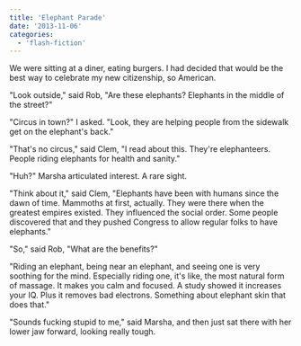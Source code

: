 ```yaml
---
title: 'Elephant Parade'
date: '2013-11-06'
categories:
  - 'flash-fiction'
---
```


We were sitting at a diner, eating burgers. I had decided that would be the best
way to celebrate my new citizenship, so American.

<!-- truncate -->


"Look outside," said Rob, "Are these elephants? Elephants in the middle of the
street?"

"Circus in town?" I asked. "Look, they are helping people from the sidewalk get
on the elephant's back."

"That's no circus," said Clem, "I read about this. They're elephanteers. People
riding elephants for health and sanity."

"Huh?" Marsha articulated interest. A rare sight.

"Think about it," said Clem, "Elephants have been with humans since the dawn of
time. Mammoths at first, actually. They were there when the greatest empires
existed. They influenced the social order. Some people discovered that and they
pushed Congress to allow regular folks to have elephants."

"So," said Rob, "What are the benefits?"

"Riding an elephant, being near an elephant, and seeing one is very soothing for
the mind. Especially riding one, it's like, the most natural form of massage. It
makes you calm and focused. A study showed it increases your IQ. Plus it removes
bad electrons. Something about elephant skin that does that."

"Sounds fucking stupid to me," said Marsha, and then just sat there with her
lower jaw forward, looking really tough.
